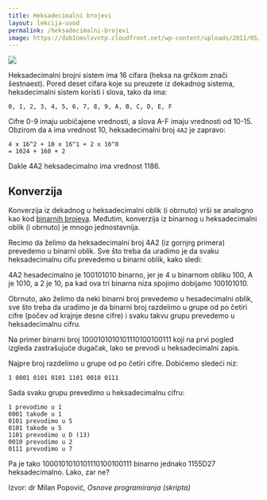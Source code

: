 ```yaml
---
title: Heksadecimalni brojevi
layout: lekcija-uvod
permalink: /heksadecimalni-brojevi
image: https://dab1nmslvvntp.cloudfront.net/wp-content/uploads/2011/05/color-hex-examples.png
---
```


![]({{page.image}})

Heksadecimalni brojni sistem ima 16 cifara (heksa na grčkom znači šestnaest). Pored deset cifara koje su preuzete iz dekadnog sistema, heksdecimalni sistem koristi i slova, tako da ima:

```
0, 1, 2, 3, 4, 5, 6, 7, 8, 9, A, B, C, D, E, F
```

Cifre 0-9 imaju uobičajene vrednosti, a slova A-F imaju vrednosti od 10-15. Obzirom da `A` ima vrednost 10, heksadecimalni broj `4A2` je zapravo:

```
4 x 16^2 + 10 x 16^1 + 2 x 16^0
= 1024 + 160 + 2
```

Dakle 4A2 heksadecimalno ima vrednost 1186.

## Konverzija

Konverzija iz dekadnog u heksadecimalni oblik (i obrnuto) vrši se analogno kao kod [binarnih brojeva](/binarni-brojevi). Međutim, konverzija iz binarnog u heksadecimalni oblik (i obrnuto) je mnogo jednostavnija.

Recimo da želimo da heksadecimalni broj 4A2 (iz gornjrg primera) prevedemo u binarni oblik. Sve što treba da uradimo je da svaku heksadecimalnu cifu prevedemo u
binarni oblik, kako sledi:

4A2 hesadecimalno je 100101010 binarno, jer je 4 u binarnom obliku 100, A je 1010, a 2 je 10, pa kad ova tri binarna niza spojimo dobijamo 100101010.

Obrnuto, ako želimo da neki binarni broj prevedemo u hesadecimalni oblik, sve što treba da uradimo je da binarni broj razdelimo u grupe od po četiri cifre (počev od krajnje desne cifre) i svaku takvu grupu prevedemo u heksadecimalnu cifru.

Na primer binarni broj 1000101010101110100100111 koji na prvi pogled izgleda zastrašujuće dugačak, lako se prevodi u heksadecimalni zapis.

Najpre broj razdelimo u grupe od po četiri cifre. Dobićemo sledeći niz:

```
1 0001 0101 0101 1101 0010 0111
```

Sada svaku grupu prevedimo u heksadecimalnu cifru:

```
1 prevodimo u 1
0001 takođe u 1
0101 prevodimo u 5
0101 takođe u 5
1101 prevodimo u D (13)
0010 prevodimo u 2
0111 prevodimo u 7
```

Pa je tako 1000101010101110100100111 binarno jednako 1155D27 heksadecimalno. Lako, zar ne?


Izvor: dr Milan Popović, *Osnove programiranja (skripta)*
